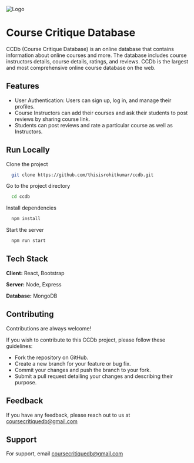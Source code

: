 ![Logo](https://ibb.co/L5R5v40)

# Course Critique Database

CCDb (Course Critique Database) is an online database that contains information about online courses and more. The database includes course instructors details, course details, ratings, and reviews. CCDb is the largest and most comprehensive online course database on the web.

## Features

-   User Authentication: Users can sign up, log in, and manage their profiles.
-   Course Instructors can add their courses and ask their students to post reviews by sharing course link.
-   Students can post reviews and rate a particular course as well as Instructors.

## Run Locally

Clone the project

```bash
  git clone https://github.com/thisisrohitkumar/ccdb.git
```

Go to the project directory

```bash
  cd ccdb
```

Install dependencies

```bash
  npm install
```

Start the server

```bash
  npm run start
```

## Tech Stack

**Client:** React, Bootstrap

**Server:** Node, Express

**Database:** MongoDB

## Contributing

Contributions are always welcome!

If you wish to contribute to this CCDb project, please follow these guidelines:

-   Fork the repository on GitHub.
-   Create a new branch for your feature or bug fix.
-   Commit your changes and push the branch to your fork.
-   Submit a pull request detailing your changes and describing their purpose.

## Feedback

If you have any feedback, please reach out to us at coursecritiquedb@gmail.com

## Support

For support, email coursecritiquedb@gmail.com
